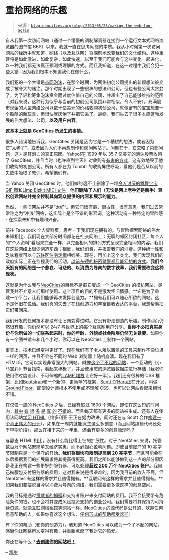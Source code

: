 <!--yml

类别: 未分类

日期: 2024-05-27 14:29:39

-->

# 重拾网络的乐趣

> 来源：[`blog.neocities.org/blog/2013/05/28/making-the-web-fun-again`](https://blog.neocities.org/blog/2013/05/28/making-the-web-fun-again)

自从我第一次访问网站（通过一个缓慢的调制解调器连接到一个运行文本式网络浏览器的图书馆 BBS）以来，我就一直在思考网络的本质。我从小时候第一次访问网站的经历中就知道，网络（以及互联网）将深刻地改变我们的文化结构。这种重建将是如此激进，如此复杂，如此快速，以至于我们可能会与这些变化一起进化，以一种我们都无法真正预测或理解的方式。而且我知道，在这一过程中我们会犯一些大错...因为我们根本不知道我们在做什么。

我们犯的一个大错是[点网泡沫](http://en.wikipedia.org/wiki/Dot-com_bubble)，在那个时期，为网络初创公司提出的新颖想法被变成了被夸大的赌注。那个时期出现了一些很棒的想法和公司。但也有些公司太贪婪了，为了轻松筹集泡沫资金而过度估值自己的公司，并超出了自己能够维持的范围（对我来说，这种行为似乎与当前的初创公司氛围非常相似，令人不安）。充满股市现金的大型网络公司以数十亿美元的价格收购初创公司，就像富有的宝宝想要一个酷酷的新玩具，但很快就厌倦了并把它丢了。最终，我们失去了很多本应蓬勃发展的伟大想法、公司，**以及用户内容**。

**[这基本上就是 GeoCities 所发生的事情。](http://www.business-standard.com/article/technology/yahoo-writes-geocities-obituary-109042500035_1.html)**

很多人错误地告诉我，GeoCities 关闭是因为它是一个糟糕的想法，或者因为它“太老了”，或者因为人们不再想制作和访问网站了。问题在于，它忽略了内部问题，这才是其消亡的真正原因。Yahoo!在 1999 年以 35.7 亿美元的泡沫股票收购了 GeoCities，并且当时（也许直到今天）对收购有[有害的方式](http://waxy.org/2013/04/the_death_of_upcomingorg)，这有效地毁了他们收购的初创公司。所有人都在为 Tumblr 的收购屏住呼吸，看他们是否从以前的失败中吸取了教训。希望他们有。

当 Yahoo 关闭 GeoCities 时，他们做的远不止删除了一堆[令人讨厌的跳舞宝宝 GIF 图](http://en.wikipedia.org/wiki/Dancing_baby)和[Limp Bizkit MIDI 文件](http://www.midiworld.com/files/1067)。**他们删除了人们（无论是网上老手还是新手）轻松创建网站并完全控制其向观众提供的内容和展示的能力。**

当然，一些旧网站并不是“太好”。但它们很有趣，很古怪，很有意思。我们过去常常称之为“冲浪”网络，这实际上是个不错的形容词。这种活动有一种特定的冒险感 - 在探索未知中有趣和兴奋。

前往 Facebook 个人资料页，思考一下我们现在拥有的。与冒险探索网络的伟大未知相比，我们现在大部分时间都花在社交网络上：无聊的郊区封闭社区，每个人的“个人资料”看起来完全一样，以完全相同的排列方式呈现完全相同的内容。我们在这些网络上很少创造东西；相反，我们消费，并报告我们的消费。这种统一性和乏味程度可以与[苏联区住宅走廊](http://en.wikipedia.org/wiki/Panel%C3%A1k)相媲美。现在，再加上这个类比，我们发现我们的政府实际上正在监视我们的活动，[以前东德的秘密警察都只能幻想的方式](http://www.mcclatchydc.com/2013/06/26/195045/memories-of-stasi-color-germans.html)。**我们今天拥有的网络是一个悲哀、可悲的、以消费为导向的数字铁幕，我们需要改变这种现状。**

这就是为什么我与[NeoCities](http://neocities.org)的目标不是把它变成一个 GeoCities 的模仿网站，尽管我并不介意人们那样使用。这个项目的目的不是激发怀旧情感。**它是为了重建一个平台，让我们能够再次发挥创造力。**拥有我们可以随心所欲的网站。这不是怀旧在说话。我们真的失去了在线创造力和丰富自我表达的平台，我想帮助把它们带回来。

我们开发的任何技术都没有让旧网变得过时。它没有带走创造的乐趣。制作网页仍然很有趣，你仍然可以 24/7 与世界上的每个互联网用户分享。**当你不必把真实身份与你所做的一切联系起来时，你的年龄、外貌或社会阶层仍然无关紧要**。如果你有一个图书馆卡和几个小时，你可以在 NeoCities 上制作一个网站。

事实上，技术已经变得更好了。现在我们有了令人难以置信的工具来制作不像垃圾一样的网页，并且不会在不同的 Web 浏览器上随机崩溃。现在我们有了 HTML5，它可以实现非常强大的网站。就像[这个了不起的网站](http://mlpfim.neocities.org)，一个互动的《小马宝莉》节目指南，看起来棒极了，并且使用您的浏览器数据库进行存储（我*敢*你使用你过度设计、不可伸缩的[LAMP 堆栈](http://en.wikipedia.org/wiki/LAMP_(software_bundle))让它好一半）。我们还有很棒的 CSS 框架，比如[Bootstrap](http://twitter.github.io/bootstrap)和一个新的、更简单的框架，[Scott O'Hara](https://twitter.com/scottohara)正在开发，叫做[Ground Floor](http://groundfloor.neocities.org)，即使设计师根本不使用或不理解 CSS，也可以让网站看起来相当不错。

在仅仅一周的 NeoCities 之后，已经有超过 1600 个网站，即使在这么短的时间内，[其中](http://dragonquest.neocities.org) [有](http://ninjabit.neocities.org) [很](http://scientology.neocities.org) [多](http://eksith.neocities.org) [是](http://dyingtime.neocities.org) [真](http://mlpfim.neocities.org) [的](http://simonsroom.neocities.org) [不错](http://neocities.org/browse)的。而且每天都有更多的网站被生成。还有人在使用该网站[学习 HTML](http://eleanor.neocities.org)（维多利亚·王正在努力改进，同时还在与 Scott 合作[构建一个真正伟大的设计](https://github.com/kyledrake/neocities-web/commit/4eaa8f7ace84f9062302666fd7997a2154b77a7e)）。如果在一周内就能发生这么多创意（而且网站编辑代码还处于早期阶段），那么在接下来的一年里，还会有更多的创意涌现吗？

与静态 HTML 相比，没有什么能比得上它的扩展性。对于 NeoCities 来说，托管数百万个网站既简单又经济实惠，而不必担心盈利问题。即使目前账户的 10 兆字节限制只是一个保守的开始。**我们将很快将限制提高到 20 兆字节**，而且可能会在以后根据我们的扩展需求将其提高得更高。我们之所以能够做到这一点的部分原因是我正在构建一些更好的服务器，可以处理**超过 200 万个 NeoCities 账户**。我自己掏腰包支付服务器的费用，这对我来说是很艰难的，因为我目前的收入不高，但 NeoCities 有这样的需求并且值得拥有。**互联网有这样的需求并且值得拥有。**如果我们要摆脱当今以消费为导向的网络，我们需要更多像这样的创意空间。

我的目标是通过[贡献者的捐赠](http://neocities.org/about)和支持者账户来支付网站的费用。我不会接受带有危险条件的钱，也不会将其变成风险投资支持的创业公司。我们需要将其保持为可持续资源，就像[互联网档案馆](http://www.archive.org)等网站一样。[NeoCities 的源代码](https://github.com/kyledrake/neocities-web)是公开的，欢迎任何愿意帮助的人。如果你喜欢这个想法，[任何形式的帮助都受欢迎](http://neocities.org/about)!

有了你的帮助（和你的创造力），我知道 NeoCities 可以成为一个了不起的网站。感谢你让网络再次变得有趣，并重新点燃了我对它的热爱。

你还在等什么？**[去创建你的网站吧！](http://neocities.org/)**

– [凯尔](https://kyledrake.net)
